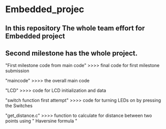 # Embedded_projec
## In this repository The whole team effort for Embedded project 

## Second milestone has the whole project.
"First milestone code from main code"  >>>> final code for first milestone submission

"maincode"   >>>> the overall main code

"LCD"   >>>> code for LCD initialization and data

"switch function first attempt"   >>>> code for turning LEDs on by pressing the Switches

"get_distance.c"  >>>> function to calculate for distance between two points using " Haversine formula "
